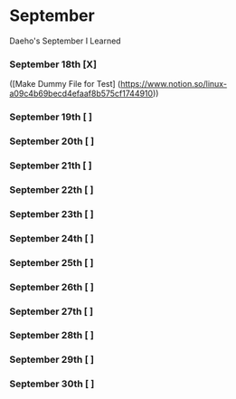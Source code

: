 # September
Daeho's September I Learned

### September 18th [X]
 ([Make Dummy File for Test] (https://www.notion.so/linux-a09c4b69becd4efaaf8b575cf1744910))

### September 19th [ ]
### September 20th [ ]
### September 21th [ ]
### September 22th [ ]
### September 23th [ ]
### September 24th [ ]
### September 25th [ ]
### September 26th [ ]
### September 27th [ ]
### September 28th [ ]
### September 29th [ ]
### September 30th [ ]
